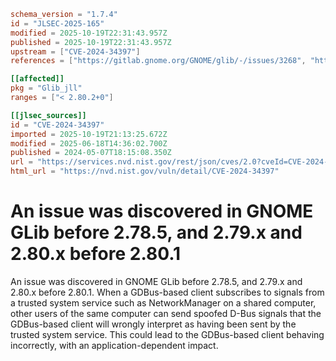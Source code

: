 ```toml
schema_version = "1.7.4"
id = "JLSEC-2025-165"
modified = 2025-10-19T22:31:43.957Z
published = 2025-10-19T22:31:43.957Z
upstream = ["CVE-2024-34397"]
references = ["https://gitlab.gnome.org/GNOME/glib/-/issues/3268", "https://lists.debian.org/debian-lts-announce/2024/05/msg00008.html", "https://lists.fedoraproject.org/archives/list/package-announce%40lists.fedoraproject.org/message/IRSFYAE5X23TNRWX7ZWEJOMISLCDSYNS/", "https://lists.fedoraproject.org/archives/list/package-announce%40lists.fedoraproject.org/message/LCDY3KA7G7D3DRXYTT46K6LFHS2KHWBH/", "https://lists.fedoraproject.org/archives/list/package-announce%40lists.fedoraproject.org/message/LL6HSJDXCXMLEIJBYV6CPOR4K2NTCTXW/", "https://lists.fedoraproject.org/archives/list/package-announce%40lists.fedoraproject.org/message/UNFJHISR4O6VFOHBFWH5I5WWMG37H63A/", "https://security.netapp.com/advisory/ntap-20240531-0008/", "https://www.openwall.com/lists/oss-security/2024/05/07/5", "https://gitlab.gnome.org/GNOME/glib/-/issues/3268", "https://lists.debian.org/debian-lts-announce/2024/05/msg00008.html", "https://lists.fedoraproject.org/archives/list/package-announce%40lists.fedoraproject.org/message/IRSFYAE5X23TNRWX7ZWEJOMISLCDSYNS/", "https://lists.fedoraproject.org/archives/list/package-announce%40lists.fedoraproject.org/message/LCDY3KA7G7D3DRXYTT46K6LFHS2KHWBH/", "https://lists.fedoraproject.org/archives/list/package-announce%40lists.fedoraproject.org/message/LL6HSJDXCXMLEIJBYV6CPOR4K2NTCTXW/", "https://lists.fedoraproject.org/archives/list/package-announce%40lists.fedoraproject.org/message/UNFJHISR4O6VFOHBFWH5I5WWMG37H63A/", "https://security.netapp.com/advisory/ntap-20240531-0008/", "https://www.openwall.com/lists/oss-security/2024/05/07/5"]

[[affected]]
pkg = "Glib_jll"
ranges = ["< 2.80.2+0"]

[[jlsec_sources]]
id = "CVE-2024-34397"
imported = 2025-10-19T21:13:25.672Z
modified = 2025-06-18T14:36:02.700Z
published = 2024-05-07T18:15:08.350Z
url = "https://services.nvd.nist.gov/rest/json/cves/2.0?cveId=CVE-2024-34397"
html_url = "https://nvd.nist.gov/vuln/detail/CVE-2024-34397"
```

# An issue was discovered in GNOME GLib before 2.78.5, and 2.79.x and 2.80.x before 2.80.1

An issue was discovered in GNOME GLib before 2.78.5, and 2.79.x and 2.80.x before 2.80.1. When a GDBus-based client subscribes to signals from a trusted system service such as NetworkManager on a shared computer, other users of the same computer can send spoofed D-Bus signals that the GDBus-based client will wrongly interpret as having been sent by the trusted system service. This could lead to the GDBus-based client behaving incorrectly, with an application-dependent impact.

